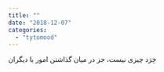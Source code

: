 ```yaml
---
title: ""
date: "2018-12-07"
categories: 
  - "tytomood"
---
```


خِرَد چیزی نیست، جز در میان گذاشتن امور با دیگران
